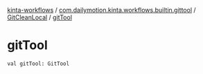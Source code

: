 [kinta-workflows](../../index.md) / [com.dailymotion.kinta.workflows.builtin.gittool](../index.md) / [GitCleanLocal](index.md) / [gitTool](./git-tool.md)

# gitTool

`val gitTool: GitTool`